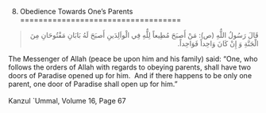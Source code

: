 8. Obedience Towards One’s Parents 
===================================

<blockquote dir="rtl">
  <p>
قَالَ رَسُولُ اللٌّهِ (ص): مَنْ أَصبَحَ مُطِيعاً لِلٌّهِ فِي
الْواَلِدَينِ أَصبَحَ لَهُ بَابَانِ مَفْتُوحَانِ مِنَ الْجَنَّةِ وَ
إِنْ كَانَ وَاحِداً فَوَاحِداً.
  </p>
</blockquote>

The Messenger of Allah (peace be upon him and his family) said: “One,
who follows the orders of Allah with regards to obeying parents, shall
have two doors of Paradise opened up for him.  And if there happens to
be only one parent, one door of Paradise shall open up for him.”  
    
 Kanzul \`Ummal, Volume 16, Page 67


